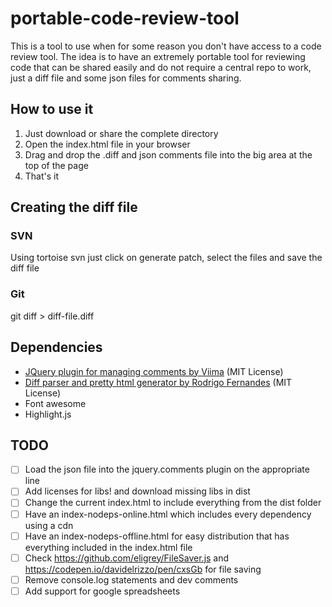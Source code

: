 # portable-code-review-tool

This is a tool to use when for some reason you don't have access to a code review tool.  The idea is to have an extremely portable tool for reviewing code that can be shared easily and do not require a central repo to work, just a diff file and some json files for comments sharing.

## How to use it
1. Just download or share the complete directory
2. Open the index.html file in your browser
3. Drag and drop the .diff and json comments file into the big area at the top of the page
4. That's it

## Creating the diff file
### SVN
Using tortoise svn just click on generate patch, select the files and save the diff file

### Git

git diff > diff-file.diff

## Dependencies

* [JQuery plugin for managing comments by Viima](http://viima.github.io/jquery-comments/) (MIT License)
* [Diff parser and pretty html generator by Rodrigo Fernandes](https://diff2html.xyz/) (MIT License)
* Font awesome
* Highlight.js

## TODO

- [ ] Load the json file into the jquery.comments plugin on the appropriate line
- [ ] Add licenses for libs! and download missing libs in dist
- [ ] Change the current index.html to include everything from the dist folder
- [ ] Have an index-nodeps-online.html which includes every dependency using a cdn
- [ ] Have an index-nodeps-offline.html for easy distribution that has everything included in the index.html file
- [ ] Check https://github.com/eligrey/FileSaver.js and https://codepen.io/davidelrizzo/pen/cxsGb for file saving
- [ ] Remove console.log statements and dev comments
- [ ] Add support for google spreadsheets
